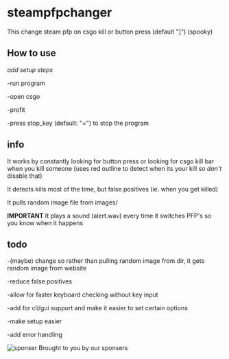 # steampfpchanger
This change steam pfp on csgo kill or button press (default "]") (spooky)

## How to use
*add setup steps*

-run program

-open csgo

-profit

-press stop_key (default: "=") to stop the program

## info
It works by constantly looking for button press or looking for csgo kill bar when you kill someone (uses red outline to detect when its your kill so _don't_ disable that)
  
It detects kills most of the time, but false positives (ie. when you get killed)

It pulls random image file from images/

**IMPORTANT** It plays a sound (alert.wav) every time it switches PFP's so you know when it happens

## todo
-(maybe) change so rather than pulling random image from dir, it gets random image from website

-reduce false positives

-allow for faster keyboard checking without key input

-add for cli/gui support and make it easier to set certain options

-make setup easier

-add error handling



![sponser](https://i.redd.it/vf1frs5k79a01.jpg)
Brought to you by our sponsers
